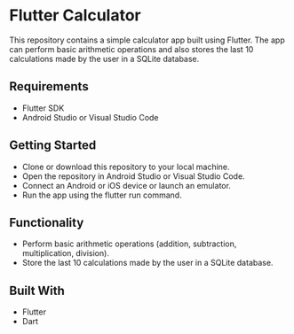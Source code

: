 <!-- # calculator_app_getx

A new Flutter project.

## Getting Started

This project is a starting point for a Flutter application.

A few resources to get you started if this is your first Flutter project:

- [Lab: Write your first Flutter app](https://docs.flutter.dev/get-started/codelab)
- [Cookbook: Useful Flutter samples](https://docs.flutter.dev/cookbook)

For help getting started with Flutter development, view the
[online documentation](https://docs.flutter.dev/), which offers tutorials,
samples, guidance on mobile development, and a full API reference. -->

# Flutter Calculator

This repository contains a simple calculator app built using Flutter. The app can perform basic arithmetic operations and also stores the last 10 calculations made by the user in a SQLite database.

## Requirements

- Flutter SDK
- Android Studio or Visual Studio Code

## Getting Started

- Clone or download this repository to your local machine.
- Open the repository in Android Studio or Visual Studio Code.
- Connect an Android or iOS device or launch an emulator.
- Run the app using the flutter run command.

## Functionality

- Perform basic arithmetic operations (addition, subtraction, multiplication, division).
- Store the last 10 calculations made by the user in a SQLite database.

## Built With

- Flutter
- Dart
